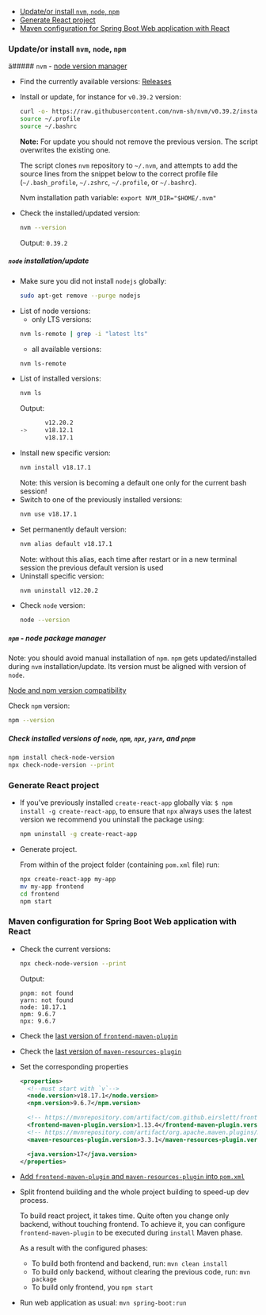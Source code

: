 * [Update/or install `nvm`, `node`, `npm`](#updateor-install-nvm-node-npm)
* [Generate React project]()
* [Maven configuration for Spring Boot Web application with React]()

### Update/or install `nvm`, `node`, `npm`

ä##### `nvm` - [node version manager](https://github.com/nvm-sh/nvm)

* Find the currently available versions: [Releases](https://github.com/nvm-sh/nvm/releases)
* Install or update, for instance for `v0.39.2` version:
  ```bash
  curl -o- https://raw.githubusercontent.com/nvm-sh/nvm/v0.39.2/install.sh | bash
  source ~/.profile
  source ~/.bashrc
  ```
  **Note:** For update you should not remove the previous version. The script overwrites the existing one.

  The script clones `nvm` repository to `~/.nvm`, and attempts to add the source lines from the snippet below 
  to the correct profile file (`~/.bash_profile`, `~/.zshrc`, `~/.profile`, or `~/.bashrc`).
  
  Nvm installation path variable: `export NVM_DIR="$HOME/.nvm"`
* Check the installed/updated version: 
  ```bash
  nvm --version
  ```
  Output: `0.39.2`

##### `node` installation/update

* Make sure you did not install `nodejs` globally:
  ```bash
  sudo apt-get remove --purge nodejs
  ```
* List of node versions:
  * only LTS versions: 
  ```bash
  nvm ls-remote | grep -i "latest lts"
  ```
  * all available versions: 
  ```bash 
  nvm ls-remote
  ```
* List of installed versions:
  ```bash
  nvm ls
  ```
  Output:
  ```bash
         v12.20.2
  ->     v18.12.1
         v18.17.1
  ```
* Install new specific version:
  ```bash
  nvm install v18.17.1
  ```
  Note: this version is becoming a default one only for the current bash session!
* Switch to one of the previously installed versions:
  ```bash
  nvm use v18.17.1
  ```
* Set permanently default version:
  ```bash
  nvm alias default v18.17.1
  ```
  Note: without this alias, each time after restart or in a new terminal session the previous default version is used
* Uninstall specific version:
  ```bash
  nvm uninstall v12.20.2
  ```
* Check `node` version:
  ```bash
  node --version 
  ```
  
##### `npm` - node package manager

Note: you should avoid manual installation of `npm`.
`npm` gets updated/installed during `nvm` installation/update.
Its version must be aligned with version of `node`.

[Node and npm version compatibility](https://nodejs.org/en/download/releases/)

Check `npm` version:
```bash
npm --version
```

##### Check installed versions of `node`, `npm`, `npx`, `yarn`, and `pnpm`
```bash
npm install check-node-version
npx check-node-version --print
```

### Generate React project

* If you've previously installed `create-react-app` globally via: `$ npm install -g create-react-app`,
  to ensure that `npx` always uses the latest version we recommend you uninstall the package using:
  ```bash
  npm uninstall -g create-react-app
  ```
* Generate project. 

  From within of the project folder (containing `pom.xml` file) run:
  ```bash
  npx create-react-app my-app
  mv my-app frontend
  cd frontend
  npm start
  ```

### Maven configuration for Spring Boot Web application with React

* Check the current versions:
  ```bash
  npx check-node-version --print
  ```
  Output:
  ```text
  pnpm: not found
  yarn: not found
  node: 18.17.1
  npm: 9.6.7
  npx: 9.6.7
  ```
* Check the [last version of `frontend-maven-plugin`](https://mvnrepository.com/artifact/com.github.eirslett/frontend-maven-plugin)
* Check the [last version of `maven-resources-plugin`](https://mvnrepository.com/artifact/org.apache.maven.plugins/maven-resources-plugin)
* Set the corresponding properties
  ```pom.xml
  <properties>
    <!--must start with `v`-->
    <node.version>v18.17.1</node.version> 
    <npm.version>9.6.7</npm.version>

    <!-- https://mvnrepository.com/artifact/com.github.eirslett/frontend-maven-plugin -->
    <frontend-maven-plugin.version>1.13.4</frontend-maven-plugin.version>
    <!-- https://mvnrepository.com/artifact/org.apache.maven.plugins/maven-resources-plugin -->
    <maven-resources-plugin.version>3.3.1</maven-resources-plugin.version>

    <java.version>17</java.version>
  </properties>
  ```
* [Add `frontend-maven-plugin` and `maven-resources-plugin` into `pom.xml`](pom.xml)
* Split frontend building and the whole project building to speed-up dev process.

  To build react project, it takes time. Quite often you change only backend, without touching frontend.
  To achieve it, you can configure `frontend-maven-plugin` to be executed during `install` Maven phase.
 
  As a result with the configured phases:
  * To build both frontend and backend, run: `mvn clean install`
  * To build only backend, without clearing the previous code, run: `mvn package`
  * To build only frontend, you `npm start`
* Run web application as usual: `mvn spring-boot:run`